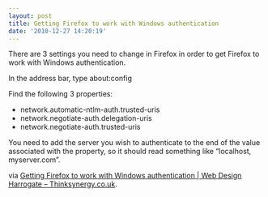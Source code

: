 ```yaml
---
layout: post
title: Getting Firefox to work with Windows authentication
date: '2010-12-27 14:20:19'
---
```



There are 3 settings you need to change in Firefox in order to get Firefox to work with Windows authentication.

In the address bar, type about:config

Find the following 3 properties:

- network.automatic-ntlm-auth.trusted-uris
- network.negotiate-auth.delegation-uris
- network.negotiate-auth.trusted-uris

You need to add the server you wish to authenticate to the end of the value associated with the property, so it should read something like “localhost, myserver.com”.

via [Getting Firefox to work with Windows authentication | Web Design Harrogate – Thinksynergy.co.uk](http://www.thinksynergy.co.uk/2009/12/16/getting-firefox-to-work-with-windows-authentication/).



